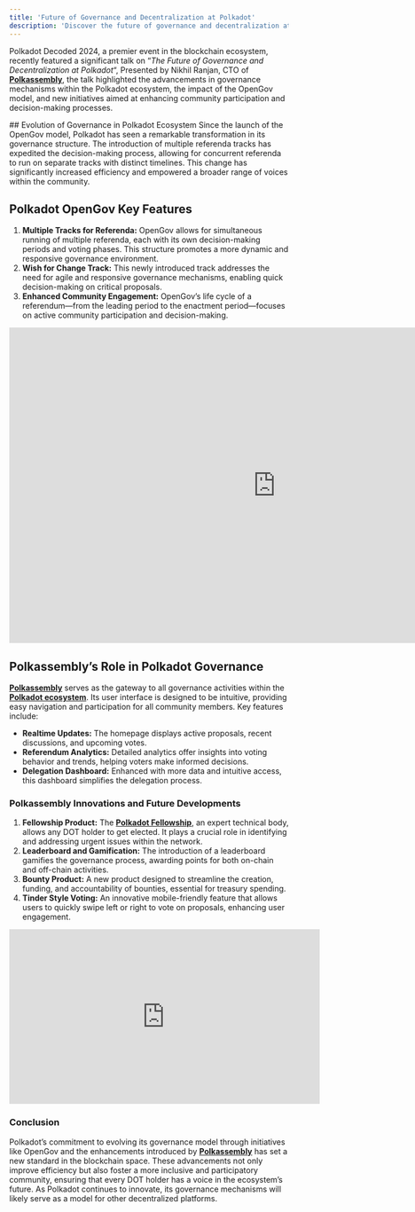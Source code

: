 ```yaml
---
title: 'Future of Governance and Decentralization at Polkadot'
description: 'Discover the future of governance and decentralization at Polkadot, featuring advancements and initiatives from Polkadot Decoded 2024.'
---
```

Polkadot Decoded 2024, a premier event in the blockchain ecosystem, recently featured a significant talk on “*The Future of Governance and Decentralization at Polkadot*“, Presented by Nikhil Ranjan, CTO of [**Polkassembly**](https://dablock.com/dapps/polkassembly/), the talk highlighted the advancements in governance mechanisms within the Polkadot ecosystem, the impact of the OpenGov model, and new initiatives aimed at enhancing community participation and decision-making processes.

## Evolution of Governance in Polkadot Ecosystem
Since the launch of the OpenGov model, Polkadot has seen a remarkable transformation in its governance structure. The introduction of multiple referenda tracks has expedited the decision-making process, allowing for concurrent referenda to run on separate tracks with distinct timelines. This change has significantly increased efficiency and empowered a broader range of voices within the community.

## Polkadot OpenGov Key Features
1. **Multiple Tracks for Referenda:** OpenGov allows for simultaneous running of multiple referenda, each with its own decision-making periods and voting phases. This structure promotes a more dynamic and responsive governance environment.
2. **Wish for Change Track:** This newly introduced track addresses the need for agile and responsive governance mechanisms, enabling quick decision-making on critical proposals.
3. **Enhanced Community Engagement:** OpenGov’s life cycle of a referendum—from the leading period to the enactment period—focuses on active community participation and decision-making.

<iframe allowfullscreen="allowfullscreen" frameborder="0" height="569" src="https://docs.google.com/presentation/d/e/2PACX-1vQuQWUzbqCbZwuUeKnHYOPG34tO0HLzfj9uNpUHJVdvXfSqJSPg2q7PeW8Ja6cMR8OuS4Jq4C6ePaTU/embed?start=false&loop=false&delayms=60000" width="960"></iframe>

## Polkassembly’s Role in Polkadot Governance
[**Polkassembly**](https://dablock.com/dapps/polkassembly/) serves as the gateway to all governance activities within the [**Polkadot ecosystem**](https://dablock.com/ecosystem/). Its user interface is designed to be intuitive, providing easy navigation and participation for all community members. Key features include:
- **Realtime Updates:** The homepage displays active proposals, recent discussions, and upcoming votes.
- **Referendum Analytics:** Detailed analytics offer insights into voting behavior and trends, helping voters make informed decisions.
- **Delegation Dashboard:** Enhanced with more data and intuitive access, this dashboard simplifies the delegation process.

### Polkassembly Innovations and Future Developments
1. **Fellowship Product:** The [**Polkadot Fellowship**](https://dablock.com/ecosystem/polkadot-fellowship/), an expert technical body, allows any DOT holder to get elected. It plays a crucial role in identifying and addressing urgent issues within the network.
2. **Leaderboard and Gamification:** The introduction of a leaderboard gamifies the governance process, awarding points for both on-chain and off-chain activities.
3. **Bounty Product:** A new product designed to streamline the creation, funding, and accountability of bounties, essential for treasury spending.
4. **Tinder Style Voting:** An innovative mobile-friendly feature that allows users to quickly swipe left or right to vote on proposals, enhancing user engagement.

<iframe allowfullscreen="allowfullscreen" frameborder="0" height="315" src="https://www.youtube.com/embed/YAif4dxZNRM?si=9eTT6Sxr20axSAnd" title="YouTube video player" width="560"></iframe>

### Conclusion
Polkadot’s commitment to evolving its governance model through initiatives like OpenGov and the enhancements introduced by [**Polkassembly**](https://dablock.com/dapps/polkassembly/) has set a new standard in the blockchain space. These advancements not only improve efficiency but also foster a more inclusive and participatory community, ensuring that every DOT holder has a voice in the ecosystem’s future. As Polkadot continues to innovate, its governance mechanisms will likely serve as a model for other decentralized platforms.